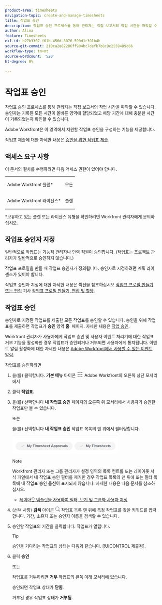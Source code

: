 ```yaml
---
product-area: timesheets
navigation-topic: create-and-manage-timesheets
title: 작업표 승인
description: 작업표 승인 프로세스를 통해 관리자는 직접 보고서의 작업 시간을 파악할 수 있습니다. 승인자는 기록된 모든 시간이 올바른 영역에 할당되었고 해당 기간에 대해 충분한 시간이 기록되었는지 확인할 수 있습니다.
author: Alina
feature: Timesheets
exl-id: b27b3307-f61b-456d-8076-590d1c391b4b
source-git-commit: 210ca2e82286ff904bc7defb7b8c9c2559489d66
workflow-type: tm+mt
source-wordcount: '520'
ht-degree: 0%

---
```


# 작업표 승인

작업표 승인 프로세스를 통해 관리자는 직접 보고서의 작업 시간을 파악할 수 있습니다. 승인자는 기록된 모든 시간이 올바른 영역에 할당되었고 해당 기간에 대해 충분한 시간이 기록되었는지 확인할 수 있습니다.

Adobe Workfront은 이 영역에서 지원할 작업표 승인을 구성하는 기능을 제공합니다.

작업표 제출에 대한 자세한 내용은 [승인을 위한 작업표 제출](../../timesheets/create-and-manage-timesheets/submit-timesheet-for-approval.md).

## 액세스 요구 사항

이 문서의 절차를 수행하려면 다음 액세스 권한이 있어야 합니다.

<table style="table-layout:auto"> 
 <col> 
 </col> 
 <col> 
 </col> 
 <tbody> 
  <tr> 
   <td role="rowheader">Adobe Workfront 플랜*</td> 
   <td> <p>모든</p> </td> 
  </tr> 
  <tr> 
   <td role="rowheader">Adobe Workfront 라이선스*</td> 
   <td> <p>플랜 </p> </td> 
  </tr> 
 </tbody> 
</table>

*보유하고 있는 플랜 또는 라이선스 유형을 확인하려면 Workfront 관리자에게 문의하십시오.

## 작업표 승인자 지정

일반적으로 작업표는 기능적 관리자나 인력 직원이 승인합니다. (작업표는 프로젝트 관리자가 일반적으로 승인하지 않습니다.)

작업표 프로필을 만들 때 작업표 승인자가 정의됩니다. 승인자로 지정하려면 계획 라이센스가 있어야 합니다.

작업표 승인자 지정에 대한 자세한 내용은 섹션을 참조하십시오 [작업표 프로필 만들기 또는 편집](../../timesheets/create-and-manage-timesheets/create-timesheet-profiles.md#create) 기사 [작업표 프로필 만들기, 편집 및 할당](../../timesheets/create-and-manage-timesheets/create-timesheet-profiles.md).

## 작업표 승인

승인자로 지정된 작업표를 제출한 모든 작업표를 승인할 수 있습니다. 승인을 위해 작업표를 제출하면 작업표가 **승인** 영역 **홈**  페이지. 자세한 내용은 [작업 승인](../../review-and-approve-work/manage-approvals/approving-work.md).

Workfront 관리자가 사용자에게 작업표 승인 및 사용자 이벤트 처리기에 대한 작업표 거부 기능을 활성화한 경우 작업표가 승인되거나 거부되면 사용자에게 통지됩니다. 이벤트 알림 활성화에 대한 자세한 내용은 [Adobe Workfront에서 사용할 수 있는 이벤트 알림](../../administration-and-setup/manage-workfront/emails/event-notifications-available-in-wf.md).

작업표를 승인하려면

1. 을(를) 클릭합니다. **기본 메뉴** 아이콘 ![](assets/main-menu-icon.png) Adobe Workfront의 오른쪽 상단 모서리에서
1. 클릭 **작업표**.
1. 을(를) 선택합니다 **내 작업표 승인** 페이지의 오른쪽 위 모서리에서 사용자가 승인한 작업표만 볼 수 있습니다.

   또는

   을(를) 선택합니다 **내 작업표 승인** 작업표 목록의 맨 위에서 필터링합니다.

   ![](assets/my-timesheet-approvals-my-timesheets-pills-on-timesheets-list-nwe-350x58.png)

   >[!NOTE]
   >
   >Workfront 관리자 또는 그룹 관리자가 설정 영역의 목록 컨트롤 또는 레이아웃 서식 파일에서 내 작업표 승인 필터를 제거한 경우 작업표 목록의 맨 위에 또는 필터 목록에 내 작업표 승인 옵션이 표시되지 않습니다. 자세한 내용은 다음 문서를 참조하십시오.
   * [레이아웃 템플릿을 사용하여 필터, 보기 및 그룹화 사용자 지정](../../administration-and-setup/customize-workfront/use-layout-templates/customize-fvg-list-controls-layout-template.md)


1. (선택 사항) **검색** 아이콘 ![](assets/search-icon.png) 작업표 목록 맨 위에 특정 작업표를 찾을 키워드를 입력합니다. 기간, 소유자 또는 승인자 이름을 검색할 수 있습니다.
1. 승인할 작업표의 기간을 클릭합니다. 작업표가 열립니다.

   >[!TIP]
   승인을 기다리는 작업표의 상태는 다음과 같습니다. [!UICONTROL 제출됨].


1. 클릭 **승인**

   또는

   작업표를 거부하려면 **거부** 작업표의 왼쪽 아래 모서리에 있습니다.

   승인되면 작업표 상태가 **닫힘**.

   거부된 경우 작업표 상태가 **거부됨**.
